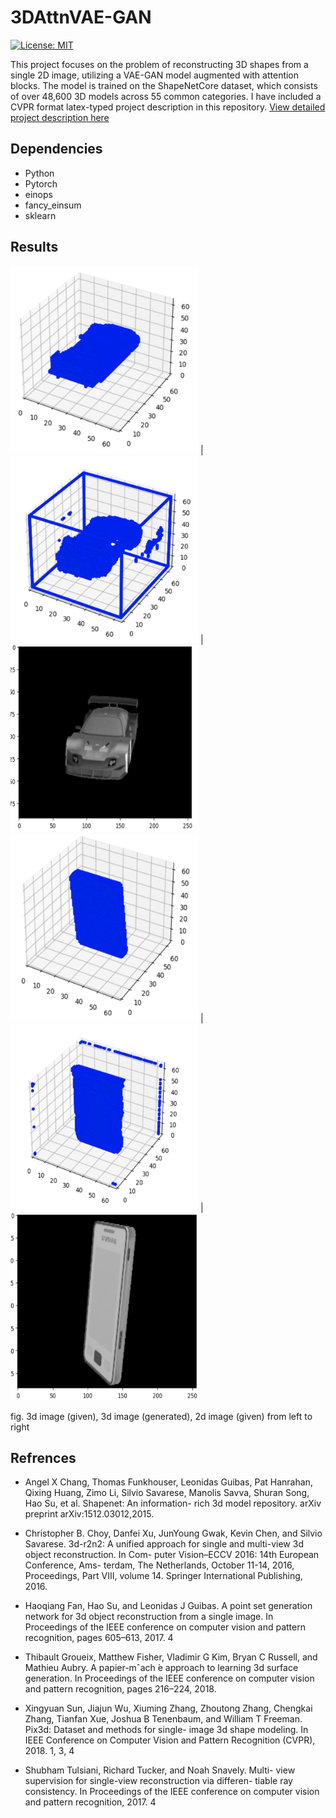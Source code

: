 # 3DAttnVAE-GAN

[![License: MIT](https://img.shields.io/badge/License-MIT-yellow.svg)](https://opensource.org/licenses/MIT)

This project focuses on the problem of reconstructing 3D shapes from a single 2D image, utilizing a VAE-GAN model augmented with attention blocks. The model is trained on the ShapeNetCore dataset, which consists of over 48,600 3D models across 55 common categories. I have included a CVPR format latex-typed project description in this repository.
[View detailed project description here](paper_cvpr.pdf)

## Dependencies
  - Python
  - Pytorch
  - einops
  - fancy_einsum
  - sklearn

## Results
<img src="test/3dcar.png" width="300" height="300"/> | <img src="test/r3dcar.png" width="300" height="300"/> | <img src="test/car.png" width="300" height="300"/>
<img src="test/3dphone.png" width="300" height="300"/> | <img src="test/r3dphone.png" width="300" height="300"/> | <img src="test/phone.png" width="300" height="300"/>

fig. 3d image (given), 3d image (generated), 2d image (given) from left to right

## Refrences
  - Angel X Chang, Thomas Funkhouser, Leonidas Guibas, Pat
Hanrahan, Qixing Huang, Zimo Li, Silvio Savarese, Manolis
Savva, Shuran Song, Hao Su, et al. Shapenet: An information-
rich 3d model repository. arXiv preprint arXiv:1512.03012,2015.
    
  - Christopher B. Choy, Danfei Xu, JunYoung Gwak, Kevin
Chen, and Silvio Savarese. 3d-r2n2: A unified approach
for single and multi-view 3d object reconstruction. In Com-
puter Vision–ECCV 2016: 14th European Conference, Ams-
terdam, The Netherlands, October 11-14, 2016, Proceedings,
Part VIII, volume 14. Springer International Publishing, 2016.

  - Haoqiang Fan, Hao Su, and Leonidas J Guibas. A point set
generation network for 3d object reconstruction from a single
image. In Proceedings of the IEEE conference on computer
vision and pattern recognition, pages 605–613, 2017. 4

 - Thibault Groueix, Matthew Fisher, Vladimir G Kim, Bryan C
Russell, and Mathieu Aubry. A papier-mˆach ́e approach to
learning 3d surface generation. In Proceedings of the IEEE
conference on computer vision and pattern recognition, pages
216–224, 2018.

  - Xingyuan Sun, Jiajun Wu, Xiuming Zhang, Zhoutong Zhang,
Chengkai Zhang, Tianfan Xue, Joshua B Tenenbaum, and
William T Freeman. Pix3d: Dataset and methods for single-
image 3d shape modeling. In IEEE Conference on Computer
Vision and Pattern Recognition (CVPR), 2018. 1, 3, 4

  - Shubham Tulsiani, Richard Tucker, and Noah Snavely. Multi-
view supervision for single-view reconstruction via differen-
tiable ray consistency. In Proceedings of the IEEE conference
on computer vision and pattern recognition, 2017. 4
